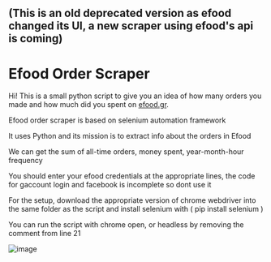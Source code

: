 ## (This is an old deprecated version as efood changed its UI, a new scraper using efood's api is coming)


# Efood Order Scraper


Hi! This is a small python script to give you an idea of how many orders you made and how much did you spent on [efood.gr](https://www.e-food.gr/).

Efood order scraper is based on selenium automation framework

It uses Python and its mission is to extract info about the orders in Efood

We can get the sum of all-time orders, money spent, year-month-hour frequency

You should enter your efood credentials at the appropriate lines, the code for gaccount login and facebook is incomplete so dont use it

For the setup, download the appropriate version of chrome webdriver into the same folder as the script and install selenium with ( pip install selenium )

You can run the script with chrome open, or headless by removing the comment from line 21


![image](https://user-images.githubusercontent.com/25888398/128166949-ada919d3-5ad9-4801-acc3-487b9c4799de.png)

